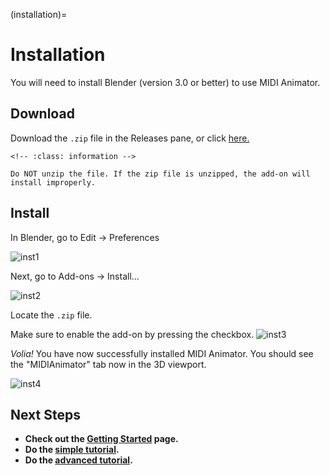 (installation)=

# Installation

You will need to install Blender (version 3.0 or better) to use MIDI Animator.

## Download
Download the `.zip` file in the Releases pane, or click [here.](https://github.com/imacj/MIDIAnimator/releases)

```{admonition} Note
<!-- :class: information -->

Do NOT unzip the file. If the zip file is unzipped, the add-on will install improperly.
```

## Install
In Blender, go to Edit -> Preferences

![inst1](https://raw.githubusercontent.com/jamesa08/MIDIAnimatorDocs/main/docs/images/inst_1.png)

Next, go to Add-ons -> Install...

![inst2](https://raw.githubusercontent.com/jamesa08/MIDIAnimatorDocs/main/docs/images/inst_2.png)

Locate the `.zip` file.

Make sure to enable the add-on by pressing the checkbox.
![inst3](https://raw.githubusercontent.com/jamesa08/MIDIAnimatorDocs/main/docs/images/inst_3.png)

*Volia!* You have now successfully installed MIDI Animator. You should see the "MIDIAnimator" tab now in the 3D viewport.

![inst4](https://raw.githubusercontent.com/jamesa08/MIDIAnimatorDocs/main/docs/images/inst_4.png)


## Next Steps
- **Check out the [Getting Started](/general/getting_started.md) page.**
- **Do the [simple tutorial](/tutorials/tutorial.md).** 
- **Do the [advanced tutorial](/tutorials/adv_tutorial.md).**
